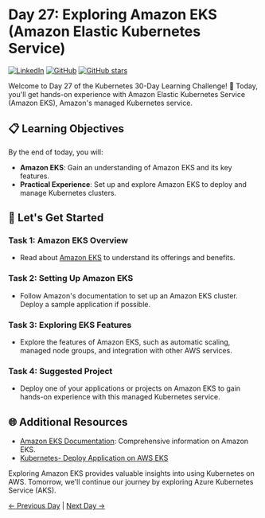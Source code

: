 # Day 27: Exploring Amazon EKS (Amazon Elastic Kubernetes Service)
[![LinkedIn](https://img.shields.io/badge/Connect%20with%20me%20on-LinkedIn-blue.svg)](https://www.linkedin.com/in/aman-devops/)
[![GitHub](https://img.shields.io/github/stars/AmanPathak-DevOps.svg?style=social)](https://github.com/AmanPathak-DevOps)
[![GitHub stars](https://img.shields.io/github/stars/AmanPathak-DevOps/30DaysOfKubernetes)](https://github.com/AmanPathak-DevOps/30DaysOfKubernetes/stargazers)

Welcome to Day 27 of the Kubernetes 30-Day Learning Challenge! 🚀 Today, you'll get hands-on experience with Amazon Elastic Kubernetes Service (Amazon EKS), Amazon's managed Kubernetes service.

## 📋 Learning Objectives

By the end of today, you will:
- **Amazon EKS**: Gain an understanding of Amazon EKS and its key features.
- **Practical Experience**: Set up and explore Amazon EKS to deploy and manage Kubernetes clusters.

## 🚀 Let's Get Started

### Task 1: Amazon EKS Overview
- Read about [Amazon EKS](https://aws.amazon.com/eks/) to understand its offerings and benefits.

### Task 2: Setting Up Amazon EKS
- Follow Amazon's documentation to set up an Amazon EKS cluster. Deploy a sample application if possible.

### Task 3: Exploring EKS Features
- Explore the features of Amazon EKS, such as automatic scaling, managed node groups, and integration with other AWS services.

### Task 4: Suggested Project
- Deploy one of your applications or projects on Amazon EKS to gain hands-on experience with this managed Kubernetes service.

## 🌐 Additional Resources

- [Amazon EKS Documentation](https://docs.aws.amazon.com/eks/latest/userguide/what-is-eks.html): Comprehensive information on Amazon EKS.
- [Kubernetes- Deploy Application on AWS EKS](https://youtu.be/RRCrY12VY_s?si=l5l9uozkInyGjrWK)

Exploring Amazon EKS provides valuable insights into using Kubernetes on AWS. Tomorrow, we'll continue our journey by exploring Azure Kubernetes Service (AKS).

[← Previous Day](../Day26/README.md) | [Next Day →](../Day28/README.md)